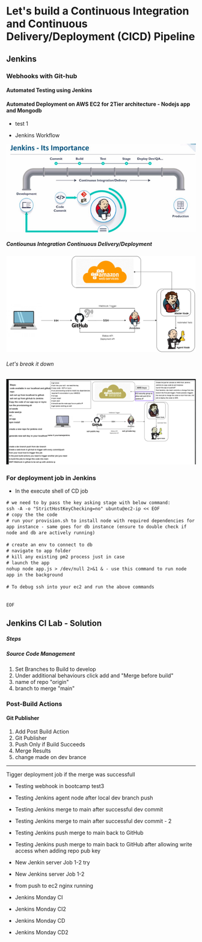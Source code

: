# Let's build a Continuous Integration and Continuous Delivery/Deployment (CICD) Pipeline
## Jenkins
### Webhooks with Git-hub
#### Automated Testing using Jenkins
#### Automated Deployment on AWS EC2 for 2Tier architecture - Nodejs app and Mongodb  
- test 1

- Jenkins Workflow
  
![](images/jenkins.png)

  ##### Contiounus Integration Continuous Delivery/Deployment 
![](images/CICD.png)

###### Let's break it down 
  ![](images/cicd_jenkins.png)

### For deployment job in Jenkins
- In the execute shell of CD job

```
# we need to by pass the key asking stage with below command:
ssh -A -o "StrictHostKeyChecking=no" ubuntu@ec2-ip << EOF	
# copy the the code
# run your provision.sh to install node with required dependencies for app instance - same goes for db instance (ensure to double check if node and db are actively running)

# create an env to connect to db
# navigate to app folder
# kill any existing pm2 process just in case
# launch the app
nohup node app.js > /dev/null 2>&1 & - use this command to run node app in the background

# To debug ssh into your ec2 and run the above commands
    

EOF
```
## Jenkins CI Lab - Solution

##### Steps

##### Source Code Management

1. Set Branches to Build to develop
2. Under additional behaviours click add and "Merge before build"
3. name of repo "origin"
4. branch to merge "main"

### Post-Build Actions

#### Git Publisher

1. Add Post Build Action
2. Git Publisher
3. Push Only if Build Succeeds
4. Merge Results
5. change made on dev brance

--- 
Tigger deployment job if the merge was successfull
- Testing webhook in bootcamp test3

- Testing Jenkins agent node after local dev branch push
- Testing Jenkins merge to main after successful dev commit
- Testing Jenkins merge to main after successful dev commit - 2
- Testing Jenkins push merge to main back to GitHub
- Testing Jenkins push merge to main back to GitHub after allowing write access when adding repo pub key
- New Jenkin server Job 1-2 try
- New Jenkins server Job 1-2 
- from push to ec2 nginx running

- Jenkins Monday CI
- Jenkins Monday CI2
- Jenkins Monday CD
- Jenkins Monday CD2